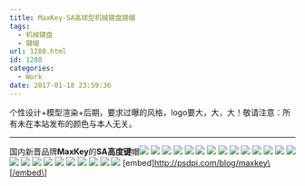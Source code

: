 ```yaml
---
title: MaxKey-SA高球型机械键盘键帽
tags:
  - 机械键盘
  - 键帽
url: 1280.html
id: 1280
categories:
  - Work
date: 2017-01-18 23:59:36
---
```


个性设计+模型渲染+后期，要求过曝的风格，logo要大，大，大！敬请注意：所有未在本站发布的颜色与本人无关。

* * *

国内新晋品牌**MaxKey**的**SA高度键**帽[![](http://www.psdpi.com/blog/wp-content/uploads/2017/01/sa_logo2_800.png)](http://www.psdpi.com/blog/wp-content/uploads/2017/01/sa_logo2_800.png) [![](http://www.psdpi.com/blog/wp-content/uploads/2017/01/sa_purple_01_800.png)](http://www.psdpi.com/blog/wp-content/uploads/2017/01/sa_purple_01_800.png) [![](http://www.psdpi.com/blog/wp-content/uploads/2017/01/sa_purple_02_800.png)](http://www.psdpi.com/blog/wp-content/uploads/2017/01/sa_purple_02_800.png) [![](http://www.psdpi.com/blog/wp-content/uploads/2017/01/sa_purple_03_800.png)](http://www.psdpi.com/blog/wp-content/uploads/2017/01/sa_purple_03_800.png) [![](http://www.psdpi.com/blog/wp-content/uploads/2017/01/sa_purple_logo_800.png)](http://www.psdpi.com/blog/wp-content/uploads/2017/01/sa_purple_logo_800.png) [![](http://www.psdpi.com/blog/wp-content/uploads/2017/01/sa_cyan_01_800.png)](http://www.psdpi.com/blog/wp-content/uploads/2017/01/sa_cyan_01_800.png) [![](http://www.psdpi.com/blog/wp-content/uploads/2017/01/sa_cyan_02_800.png)](http://www.psdpi.com/blog/wp-content/uploads/2017/01/sa_cyan_02_800.png) [![](http://www.psdpi.com/blog/wp-content/uploads/2017/01/sa_cyan_03_800.png)](http://www.psdpi.com/blog/wp-content/uploads/2017/01/sa_cyan_03_800.png) [![](http://www.psdpi.com/blog/wp-content/uploads/2017/01/sa_cyan_logo_800.png)](http://www.psdpi.com/blog/wp-content/uploads/2017/01/sa_cyan_logo_800.png) [![](http://www.psdpi.com/blog/wp-content/uploads/2017/01/sa_pink_01_800.png)](http://www.psdpi.com/blog/wp-content/uploads/2017/01/sa_pink_01_800.png) [![](http://www.psdpi.com/blog/wp-content/uploads/2017/01/sa_pink_02_800.png)](http://www.psdpi.com/blog/wp-content/uploads/2017/01/sa_pink_02_800.png) [![](http://www.psdpi.com/blog/wp-content/uploads/2017/01/sa_pink_03_800.png)](http://www.psdpi.com/blog/wp-content/uploads/2017/01/sa_pink_03_800.png) [![](http://www.psdpi.com/blog/wp-content/uploads/2017/01/sa_pink_logo_800.png)](http://www.psdpi.com/blog/wp-content/uploads/2017/01/sa_pink_logo_800.png) [![](http://www.psdpi.com/blog/wp-content/uploads/2017/01/sa_black_01_800.png)](http://www.psdpi.com/blog/wp-content/uploads/2017/01/sa_black_01_800.png) [![](http://www.psdpi.com/blog/wp-content/uploads/2017/01/sa_black_02_800.png)](http://www.psdpi.com/blog/wp-content/uploads/2017/01/sa_black_02_800.png) [![](http://www.psdpi.com/blog/wp-content/uploads/2017/01/sa_black_03_800.png)](http://www.psdpi.com/blog/wp-content/uploads/2017/01/sa_black_03_800.png) [![](http://www.psdpi.com/blog/wp-content/uploads/2017/01/sa_black_logo_800.png)](http://www.psdpi.com/blog/wp-content/uploads/2017/01/sa_black_logo_800.png) [![](http://www.psdpi.com/blog/wp-content/uploads/2017/01/sa_hight_800.png)](http://www.psdpi.com/blog/wp-content/uploads/2017/01/sa_hight_800.png) [![](http://www.psdpi.com/blog/wp-content/uploads/2017/01/sa_bgr_127_fixed1x0_800.png)](http://www.psdpi.com/blog/wp-content/uploads/2017/01/sa_bgr_127_fixed1x0_800.png) [![](http://www.psdpi.com/blog/wp-content/uploads/2017/01/sa_bgr_01_fixed1x0_800.png)](http://www.psdpi.com/blog/wp-content/uploads/2017/01/sa_bgr_01_fixed1x0_800.png) [![](http://www.psdpi.com/blog/wp-content/uploads/2017/01/sa_bgr_02_fixed1x0_800.png)](http://www.psdpi.com/blog/wp-content/uploads/2017/01/sa_bgr_02_fixed1x0_800.png) [![](http://www.psdpi.com/blog/wp-content/uploads/2017/01/sa_bgr_03_fixed1x0_800.png)](http://www.psdpi.com/blog/wp-content/uploads/2017/01/sa_bgr_03_fixed1x0_800.png) [![](http://www.psdpi.com/blog/wp-content/uploads/2017/01/sa_bgr_logo_fixed1x0_800.png)](http://www.psdpi.com/blog/wp-content/uploads/2017/01/sa_bgr_logo_fixed1x0_800.png) [![](http://www.psdpi.com/blog/wp-content/uploads/2017/01/sa_bgr_logo2_fixed1x0_800.png)](http://www.psdpi.com/blog/wp-content/uploads/2017/01/sa_bgr_logo2_fixed1x0_800.png) \[embed\]http://psdpi.com/blog/maxkey\[/embed\]